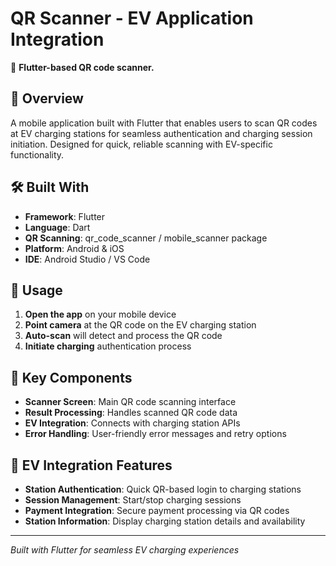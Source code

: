# QR Scanner - EV Application Integration

📱 **Flutter-based QR code scanner.**

## 🌟 Overview

A mobile application built with Flutter that enables users to scan QR codes at EV charging stations for seamless authentication and charging session initiation. Designed for quick, reliable scanning with EV-specific functionality.

## 🛠️ Built With

- **Framework**: Flutter
- **Language**: Dart
- **QR Scanning**: qr_code_scanner / mobile_scanner package
- **Platform**: Android & iOS
- **IDE**: Android Studio / VS Code

## 📱 Usage

1. **Open the app** on your mobile device
2. **Point camera** at the QR code on the EV charging station
3. **Auto-scan** will detect and process the QR code
4. **Initiate charging** authentication process

## 🔧 Key Components

- **Scanner Screen**: Main QR code scanning interface
- **Result Processing**: Handles scanned QR code data
- **EV Integration**: Connects with charging station APIs
- **Error Handling**: User-friendly error messages and retry options

## 🎯 EV Integration Features

- **Station Authentication**: Quick QR-based login to charging stations
- **Session Management**: Start/stop charging sessions
- **Payment Integration**: Secure payment processing via QR codes
- **Station Information**: Display charging station details and availability

---

*Built with Flutter for seamless EV charging experiences*

